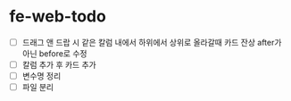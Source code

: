 # fe-web-todo

- [ ] 드래그 앤 드랍 시 같은 칼럼 내에서 하위에서 상위로 올라갈때 카드 잔상 after가 아닌 before로 수정 
- [ ] 칼럼 추가 후 카드 추가
- [ ] 변수명 정리
- [ ] 파일 분리
